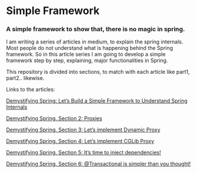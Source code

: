 # Simple Framework
### A simple framework to show that, there is no magic in spring.

I am writing a series of articles in medium, to explain the spring internals. 
Most people do not understand what is happening behind the Spring framework. 
So in this article series I am going to develop a simple framework step by step, 
explaining, major functionalities in Spring.

This repository is divided into sections, to match with each article like part1, part2.. likewise.

Links to the articles:

[Demystifying Spring: Let’s Build a Simple Framework to Understand Spring Internals](https://medium.com/@diliproshitha/demystifying-spring-lets-build-a-simple-framework-to-understand-spring-internals-2d01e28d864)

[Demystifying Spring. Section 2: Proxies](https://medium.com/@diliproshitha/demystifying-spring-part-2-proxies-7592f59cc69e)

[Demystifying Spring. Section 3: Let’s implement Dynamic Proxy](https://medium.com/@diliproshitha/demystifying-spring-part-3-lets-implement-dynamic-proxy-f3dd57e2c2fc)

[Demystifying Spring. Section 4: Let’s implement CGLib Proxy](https://medium.com/@diliproshitha/demystifying-spring-part-4-lets-implement-cglib-proxy-9e7fccb0b416)

[Demystifying Spring. Section 5: It’s time to inject dependencies!](https://medium.com/@diliproshitha/demystifying-spring-part-4-its-time-to-inject-dependencies-f95ecfb6b5f7)

[Demystifying Spring. Section 6: @Transactional is simpler than you thought!](https://medium.com/@diliproshitha/demystifying-spring-part-6-transactional-is-simpler-than-you-thought-b736f9759035)